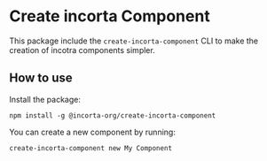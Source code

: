 # Create incorta Component

This package include the `create-incorta-component` CLI to make the creation of incotra components simpler.

## How to use

Install the package:

`npm install -g @incorta-org/create-incorta-component`

You can create a new component by running:

`create-incorta-component new My Component`
